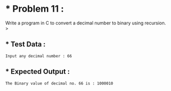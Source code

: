 # * Problem 11 :

Write a program in C to convert a decimal number to binary using recursion. >

## * Test Data :

    Input any decimal number : 66

## * Expected Output :

    The Binary value of decimal no. 66 is : 1000010 